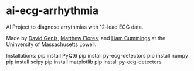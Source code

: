 # ai-ecg-arrhythmia
AI Project to diagnose arrythmias with 12-lead ECG data.

Made by [David Genis](https://github.com/davege1107), [Matthew Flores](https://github.com/StixLegit14), and [Liam Cummings](https://github.com/lcummings2003) at the Uninversity of Massachusetts Lowell.

Installations:
pip install PyQt6
pip install py-ecg-detectors
pip install numpy
pip install scipy
pip install matplotlib
pip install py-ecg-detectors
